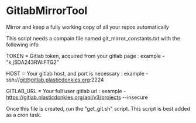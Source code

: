 # GitlabMirrorTool
Mirror and keep a fully working copy of all your repos automatically


This script needs a compain file named git_mirror_constants.txt with the following info

TOKEN = Gitlab token, acquired from your gitlab page : example - "k,jSDA243RW:FTG2"

HOST = Your gitlab host, and port is necessary : example - ssh://git@gitlab.plasticdonkies.org:2224

GITLAB_URL = Your full user gitlab url : example - https://gitlab.plasticdonkies.org/api/v3/projects --insecure


Once this file is created, run the "get_git.sh" script. This script is best added as a cron task.
